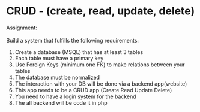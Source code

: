 # CRUD - (create, read, update, delete)
Assignment: <br><br>
Build a system that fulfills the following requirements: <br>
1. Create a database (MSQL) that has at least 3 tables <br>
2. Each table must have a primary key <br>
3. Use Foreign Keys (minimum one FK) to make relations between your tables <br>
4. The database must be normalized <br>
5. The interaction with your DB will be done via a backend app(website) <br>
6. This app needs to be a CRUD app (Create Read Update Delete) <br>
7. You need to have a login system for the backend <br>
8. The all backend will be code it in php <br>
